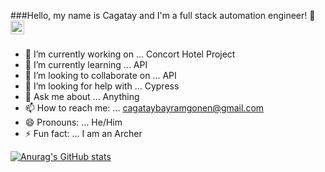 ###Hello, my name is Cagatay and I'm a full stack automation engineer! 👋
<a href="https://www.linkedin.com/in/%C3%A7a%C4%9Fatay-b-g%C3%B6nen-70ba6b173/">
  <img align="left" alt="Cagatay's LinkedIN" width="22px" src="https://raw.githubusercontent.com/peterthehan/peterthehan/master/assets/linkedin.svg" />
</a>

<br>

- 🔭 I’m currently working on ... Concort Hotel Project <br>
- 🌱 I’m currently learning ... API <br>
- 👯 I’m looking to collaborate on ... API <br>
- 🤔 I’m looking for help with ... Cypress <br>
- 💬 Ask me about ... Anything <br>
- 📫 How to reach me: ... cagataybayramgonen@gmail.com <br>
- 😄 Pronouns: ... He/Him <br>
- ⚡ Fun fact: ... I am an Archer <br>

[![Anurag's GitHub stats](https://github-readme-stats.vercel.app/api?username=CagatayBGonen)](https://github.com/anuraghazra/github-readme-stats)


